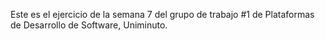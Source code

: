 Este es el ejercicio de la semana 7 del grupo de trabajo #1 de Plataformas de Desarrollo de Software, Uniminuto.
